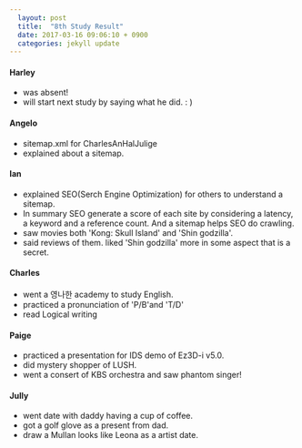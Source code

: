 ```yaml
---
  layout: post
  title:  "8th Study Result"
  date: 2017-03-16 09:06:10 + 0900
  categories: jekyll update
---
```

  
#### Harley
- was absent!
- will start next study by saying what he did. : ) 

#### Angelo
  
- sitemap.xml for CharlesAnHalJulige
- explained about a sitemap.


#### Ian 
- explained SEO(Serch Engine Optimization) for others to understand a sitemap.
- In summary SEO generate a score of each site by considering a latency, a keyword and a reference count. And a sitemap helps SEO do crawling.
- saw movies both 'Kong: Skull Island' and 'Shin godzilla'.
- said reviews of them. liked 'Shin godzilla' more in some aspect that is a secret.


#### Charles 
- went a 영나한 academy to study English.
- practiced a pronunciation of 'P/B'and 'T/D'
- read Logical writing


#### Paige 
- practiced a presentation for IDS demo of Ez3D-i v5.0.
- did mystery shopper of LUSH.
- went a consert of KBS orchestra and saw phantom singer!


#### Jully
- went date with daddy having a cup of coffee.
- got a golf glove as a present from dad.
- draw a Mullan looks like Leona as a artist date.

